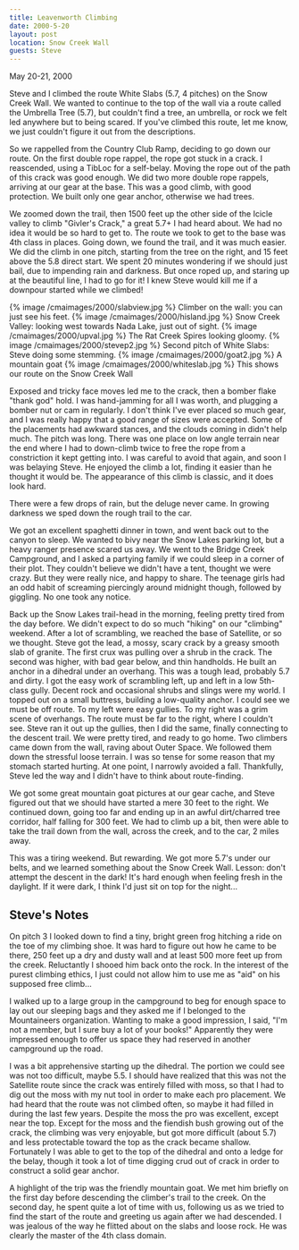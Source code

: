 ```yaml
---
title: Leavenworth Climbing
date: 2000-5-20
layout: post
location: Snow Creek Wall
guests: Steve
---
```


May 20-21, 2000

Steve and I climbed the route White Slabs
(5.7, 4 pitches) on the Snow Creek Wall.  We wanted to continue to the top of
the wall via a route called the Umbrella Tree (5.7), but couldn't find a tree,
an umbrella, or rock we felt led anywhere but to being scared. If you've climbed
this route, let me know, we just couldn't figure it out from the descriptions.


So we rappelled from the Country Club Ramp, deciding to go down our
route. On the first double rope rappel, the rope got stuck in a
crack. I reascended, using a TibLoc for a self-belay. Moving the rope
out of the path of this crack was good enough. We did two more double
rope rappels, arriving at our gear at the base. This was a good climb,
with good protection. We built only one gear anchor, otherwise we had
trees.


We zoomed down the trail, then 1500 feet up the other side of the Icicle valley
to climb "Givler's Crack," a great 5.7+ I had heard about. We had no idea it
would be so hard to get to. The route we took to get to the base was 4th class
in places.  Going down, we found the trail, and it was much easier. We did the
climb in one pitch, starting from the tree on the right, and 15 feet above the
5.8 direct start.  We spent 20 minutes wondering if we should just bail, due to
impending rain and darkness. But once roped up, and staring up at the beautiful
line, I had to go for it! I knew Steve would kill me if a downpour started while
we climbed!


{% image /cmaimages/2000/slabview.jpg %}
Climber on the wall: you can just see his feet.
{% image /cmaimages/2000/hisland.jpg %}
Snow Creek Valley: looking west towards Nada Lake, just out of sight.
{% image /cmaimages/2000/upval.jpg %}
The Rat Creek Spires looking gloomy.
{% image /cmaimages/2000/stevep2.jpg %}
Second pitch of White Slabs: Steve doing some stemming.
{% image /cmaimages/2000/goat2.jpg %}
A mountain goat
{% image /cmaimages/2000/whiteslab.jpg %}
This shows our route on the Snow Creek Wall


Exposed and tricky face moves led me to the crack, then a bomber flake
"thank god" hold.  I was hand-jamming for all I was worth, and
plugging a bomber nut or cam in regularly.  I don't think I've ever
placed so much gear, and I was really happy that a good range of sizes
were accepted. Some of the placements had awkward stances, and the
clouds coming in didn't help much. The pitch was long. There was one
place on low angle terrain near the end where I had to down-climb twice
to free the rope from a constriction it kept getting into. I was
careful to avoid that again, and soon I was belaying Steve.  He
enjoyed the climb a lot, finding it easier than he thought it would
be. The appearance of this climb is classic, and it does look hard.


There were a few drops of rain, but the deluge never came. In growing
darkness we sped down the rough trail to the car.


We got an excellent spaghetti dinner in town, and went back out to the
canyon to sleep. We wanted to bivy near the Snow Lakes parking lot,
but a heavy ranger presence scared us away.  We went to the Bridge
Creek Campground, and I asked a partying family if we could sleep in a
corner of their plot. They couldn't believe we didn't have a tent,
thought we were crazy.  But they were really nice, and happy to
share. The teenage girls had an odd habit of screaming piercingly
around midnight though, followed by giggling. No one took any notice.


Back up the Snow Lakes trail-head in the morning, feeling pretty tired
from the day before.  We didn't expect to do so much "hiking" on our
"climbing" weekend. After a lot of scrambling, we reached the base of
Satellite, 
or so we thought. Steve got the lead, a mossy, scary crack
by a greasy smooth slab of granite. The first crux was pulling over a
shrub in the crack.  The second was higher, with bad gear below, and
thin handholds. He built an anchor in a dihedral under an
overhang. This was a tough lead, probably 5.7 and dirty.  I got the
easy work of scrambling left, up and left in a low 5th-class
gully. Decent rock and occasional shrubs and slings were my world. I
topped out on a small buttress, building a low-quality anchor. I could
see we must be off route. To my left were easy gullies. To my right
was a grim scene of overhangs.  The route must be far to the right,
where I couldn't see. Steve ran it out up the gullies, then I did the
same, finally connecting to the descent trail. We were pretty tired,
and ready to go home. Two climbers came down from the wall, raving
about Outer Space. We followed them down the stressful loose
terrain. I was so tense for some reason that my stomach started
hurting. At one point, I narrowly avoided a fall. Thankfully, Steve
led the way and I didn't have to think about route-finding.


We got some great mountain goat pictures at our gear cache, and Steve
figured out that we should have started a mere 30 feet to the
right. We continued down, going too far and ending up in an awful
dirt/charred tree corridor, half falling for 300 feet. We had to climb
up a bit, then were able to take the trail down from the wall, across
the creek, and to the car, 2 miles away.


This was a tiring weekend. But rewarding. We got more 5.7's under our
belts, and we learned something about the Snow Creek Wall. Lesson:
don't attempt the descent in the dark! It's hard enough when feeling
fresh in the daylight. If it were dark, I think I'd just sit on top
for the night...


Steve's Notes
-----------

On pitch 3 I looked down to find a tiny, bright
green frog hitching a ride on the toe of my climbing shoe.  It was
hard to figure out how he came to be there, 250 feet up a dry and
dusty wall and at least 500 more feet up from the creek.  Reluctantly
I shooed him back onto the rock.  In the interest of the purest
climbing ethics, I just could not allow him to use me as "aid" on his
supposed free climb...


I walked up to a large group in the campground to beg for enough
space to lay out our sleeping bags and they asked me if I belonged to
the Mountaineers organization.  Wanting to make a good impression, I
said, "I'm not a member, but I sure buy a lot of your books!"
Apparently they were impressed enough to offer us space they had
reserved in another campground up the road.


I was a bit apprehensive starting up the dihedral.  The portion
we could see was not too difficult, maybe 5.5.  I should have realized
that this was not the Satellite route since the crack was entirely
filled with moss, so that I had to dig out the moss with my nut tool
in order to make each pro placement.  We had heard that the route was
not climbed often, so maybe it had filled in during the last few
years.  Despite the moss the pro was excellent, except near the top.
Except for the moss and the fiendish bush growing out of the crack,
the climbing was very enjoyable, but got more difficult (about 5.7)
and less protectable toward the top as the crack became shallow.
Fortunately I was able to get to the top of the dihedral and onto a
ledge for the belay, though it took a lot of time digging crud out of
crack in order to construct a solid gear anchor.


A highlight of the trip was the friendly mountain goat.  We met
him briefly on the first day before descending the climber's trail to
the creek.  On the second day, he spent quite a lot of time with us,
following us as we tried to find the start of the route and greeting
us again after we had descended.  I was jealous of the way he flitted
about on the slabs and loose rock.  He was clearly the master of the
4th class domain.

